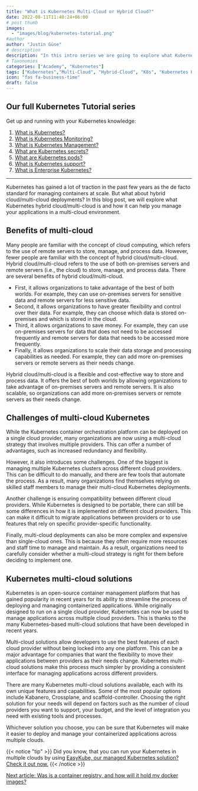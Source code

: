 ```yaml
---
title: "What is Kubernetes Multi-Cloud or Hybrid Cloud?"
date: 2022-08-11T11:40:24+06:00
# post thumb
images:
  - "images/blog/kubernetes-tutorial.png"
#author
author: "Justin Güse"
# description
description: "In this intro series we are going to explore what Kubernetes Multi-Cloud is, and how it will help you to avoid lock-in and allow for quick and easy provider changes."
# Taxonomies
categories: ["Academy", "Kubernetes"]
tags: ["Kubernetes","Multi-Cloud", "Hybrid-Cloud", "K8s", "Kubernetes Hybrid Cloud", "Tutorial"]
icon: "fas fa-business-time"
draft: false
---
```


## Our full Kubernetes Tutorial series

Get up and running with your Kubernetes knowledge:

1. [What is Kubernetes?](/blog/what-is-kubernetes/)
2. [What is Kubernetes Monitoring?](/blog/what-is-kubernetes-monitoring/)
3. [What is Kubernetes Management?](/blog/what-is-kubernetes-management/)
4. [What are Kubernetes secrets?](/blog/what-are-kubernetes-secrets/)
5. [What are Kubernetes pods?](/blog/what-are-kubernetes-pods/)
6. [What is Kubernetes support?](/blog/what-is-kubernetes-support/)
7. [What is Enterprise Kubernetes?](/blog/what-is-enterprise-kubernetes/)

---

Kubernetes has gained a lot of traction in the past few years as the de facto standard for managing containers at scale. But what about hybrid cloud/multi-cloud deployments? In this blog post, we will explore what Kubernetes hybrid cloud/multi-cloud is and how it can help you manage your applications in a multi-cloud environment.

## Benefits of multi-cloud

Many people are familiar with the concept of cloud computing, which refers to the use of remote servers to store, manage, and process data. However, fewer people are familiar with the concept of hybrid cloud/multi-cloud. Hybrid cloud/multi-cloud refers to the use of both on-premises servers and remote servers (i.e., the cloud) to store, manage, and process data. There are several benefits of hybrid cloud/multi-cloud.

- First, it allows organizations to take advantage of the best of both worlds. For example, they can use on-premises servers for sensitive data and remote servers for less sensitive data.
- Second, it allows organizations to have greater flexibility and control over their data. For example, they can choose which data is stored on-premises and which is stored in the cloud.
- Third, it allows organizations to save money. For example, they can use on-premises servers for data that does not need to be accessed frequently and remote servers for data that needs to be accessed more frequently.
- Finally, it allows organizations to scale their data storage and processing capabilities as needed. For example, they can add more on-premises servers or remote servers as their needs change.

Hybrid cloud/multi-cloud is a flexible and cost-effective way to store and process data. It offers the best of both worlds by allowing organizations to take advantage of on-premises servers and remote servers. It is also scalable, so organizations can add more on-premises servers or remote servers as their needs change.

## Challenges of multi-cloud Kubernetes

While the Kubernetes container orchestration platform can be deployed on a single cloud provider, many organizations are now using a multi-cloud strategy that involves multiple providers. This can offer a number of advantages, such as increased redundancy and flexibility.

However, it also introduces some challenges. One of the biggest is managing multiple Kubernetes clusters across different cloud providers. This can be difficult to do manually, and there are few tools that automate the process. As a result, many organizations find themselves relying on skilled staff members to manage their multi-cloud Kubernetes deployments.

Another challenge is ensuring compatibility between different cloud providers. While Kubernetes is designed to be portable, there can still be some differences in how it is implemented on different cloud providers. This can make it difficult to migrate applications between providers or to use features that rely on specific provider-specific functionality.

Finally, multi-cloud deployments can also be more complex and expensive than single-cloud ones. This is because they often require more resources and staff time to manage and maintain. As a result, organizations need to carefully consider whether a multi-cloud strategy is right for them before deciding to implement one.


## Kubernetes multi-cloud solutions

Kubernetes is an open-source container management platform that has gained popularity in recent years for its ability to streamline the process of deploying and managing containerized applications. While originally designed to run on a single cloud provider, Kubernetes can now be used to manage applications across multiple cloud providers. This is thanks to the many Kubernetes-based multi-cloud solutions that have been developed in recent years.

Multi-cloud solutions allow developers to use the best features of each cloud provider without being locked into any one platform. This can be a major advantage for companies that want the flexibility to move their applications between providers as their needs change. Kubernetes multi-cloud solutions make this process much simpler by providing a consistent interface for managing applications across different providers.

There are many Kubernetes multi-cloud solutions available, each with its own unique features and capabilities. Some of the most popular options include Kabanero, Crossplane, and scaffold-controller. Choosing the right solution for your needs will depend on factors such as the number of cloud providers you want to support, your budget, and the level of integration you need with existing tools and processes.

Whichever solution you choose, you can be sure that Kubernetes will make it easier to deploy and manage your containerized applications across multiple clouds.

{{< notice "tip" >}}
  Did you know, that you can run your Kubernetes in multiple clouds by using [EasyKube, our managed Kubernetes solution? Check it out now.](/services/easykube)
{{< /notice >}}

[Next article: Was is a container registry, and how will it hold my docker images?](/blog/what-is-a-container-registry/)

